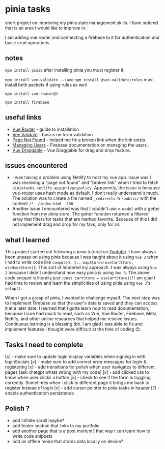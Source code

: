 # pinia tasks

short project on improving my pinia state management skills. I have noticed that is an area I would like to improve in.

I am adding vue router and connecting a firebase to it for authentication and basic crud operations.

## notes

`npm install pinia`
after installing pinia you must register it.

`npm install vee-validate --save`
`npm install @vee-validate/rules`
must install both packets if using rules as well

`npm install vue-router@4`

`npm install firebase`

## useful links

- [Vue Router](https://router.vuejs.org/installation.html) - guide to installation
- [Vee Validate](https://vee-validate.logaretm.com/v4/tutorials/basics/) - basics on form validation
- [Page Not Found](https://medium.com/@ishoshot/page-not-found-on-reload-vuejs-netlify-c71716e97e6) - helped me fix a broken link when the link exists
- [Managing Users](https://firebase.google.com/docs/auth/web/manage-users) - Firebase documentation on managing the users.
- [Vue Draggable](https://sortablejs.github.io/Vue.Draggable/#/simple) - Vue Draggable for drag and drop feature.

## issues encountered

- I was having a problem using Netlify to host my vue app. Issue was I was receiving a "page not found" and "broken link" when I tried to fetch `piniatasks.netlify.app/privacypolicy`. Apparently, the issue is because vue-router uses hash mode as default. I don't really understand it much.
  The solution was to create a file named `_redirects` in `/public/` with the content `/*  /index.html  200`
- Another issue I encountered was that I couldn't use `v-model` with a getter function from my pinia store. The getter function returned a filtered array that filters for tasks that are marked favorite. Because of this I did not implement drag and drop for my favs, only for all.

## what I learned

This project started out following a pinia tutorial on [Youtube](https://www.youtube.com/watch?v=u0B9dysw29A&list=PL4cUxeGkcC9hp28dYyYBy3xoOdoeNw-hD&index=1). I have always been uneasy on using pinia because I was taught about it using `Vue 2` when I had to write code like `computed: {...mapStores(useCartStore, useUserStore)}`. This sort of hindered my approach. I was always using `Vue 2` because I didn't understand how easy pinia is using `Vue 3`. The above code snippet is literally just `const cartStore = useCartStore()`! I am glad I had time to review and learn the simplicities of using pinia using `Vue 3`'s `setup()`.

When I got a grasp of pinia, I wanted to challenge myself. The next step was to implement Firebase so that the user's data is saved and they can access it at a later date. I learned that I gotta learn _how_ to read documentation, because I sure had _much_ to read, such as Vue, Vue Router, Firebase, Meta, Netlify, and other online resources that helped me resolve issues. Continuous learning is a blessing tbh. I am glad I was able to fix and implement features I thought were difficult at the time of coding 😊.

## Tasks I need to complete

[x] - make sure to update login display variables when signing in with loginSocials
[x] - make sure to add correct error messages for login & registering
[x] - add transitions for polish when user navigates to different pages [ask chatgpt whats wrong with my code]
[x] - add clicked css to know when user clicks a button
[x] - check to see if the form is toggling correctly. Sometimes when i click to different page it brings me back to register instead of login
[x] - add cursor pointer to pinia tasks in header
[?] - enable authentication persistence

## Polish ?

- add infinite scroll maybe?
- add footer section that links to my portfolio
- add another page that is a post mortem? that way i can learn how to write code snippets
- add an offline mode that stores data locally on device?
